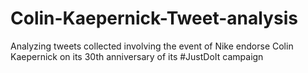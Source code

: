 # Colin-Kaepernick-Tweet-analysis
Analyzing tweets collected involving the event of Nike endorse Colin Kaepernick on its 30th anniversary of its #JustDoIt campaign
